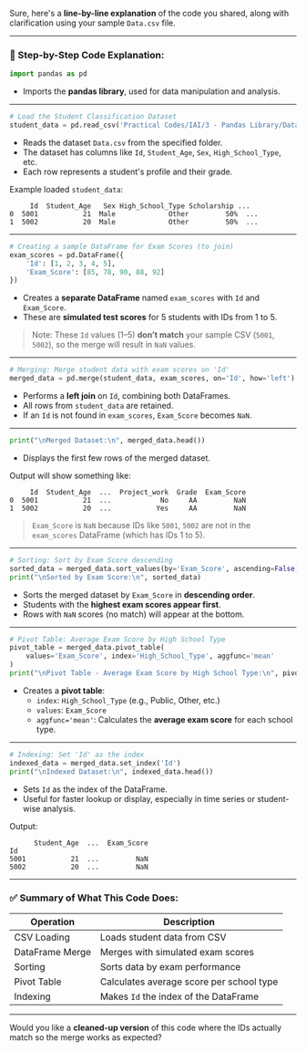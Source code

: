 Sure, here's a **line-by-line explanation** of the code you shared, along with clarification using your sample `Data.csv` file.

---

### 🧩 Step-by-Step Code Explanation:

```python
import pandas as pd
```
- Imports the **pandas library**, used for data manipulation and analysis.

---

```python
# Load the Student Classification Dataset
student_data = pd.read_csv('Practical Codes/IAI/3 - Pandas Library/Data.csv')
```
- Reads the dataset `Data.csv` from the specified folder.
- The dataset has columns like `Id`, `Student_Age`, `Sex`, `High_School_Type`, etc.
- Each row represents a student's profile and their grade.

Example loaded `student_data`:
```
     Id  Student_Age   Sex High_School_Type Scholarship ...
0  5001           21  Male             Other         50%  ...
1  5002           20  Male             Other         50%  ...
```

---

```python
# Creating a sample DataFrame for Exam Scores (to join)
exam_scores = pd.DataFrame({
    'Id': [1, 2, 3, 4, 5],
    'Exam_Score': [85, 78, 90, 88, 92]
})
```
- Creates a **separate DataFrame** named `exam_scores` with `Id` and `Exam_Score`.
- These are **simulated test scores** for 5 students with IDs from 1 to 5.
> Note: These `Id` values (1–5) **don’t match** your sample CSV (`5001`, `5002`), so the merge will result in `NaN` values.

---

```python
# Merging: Merge student data with exam scores on 'Id'
merged_data = pd.merge(student_data, exam_scores, on='Id', how='left')
```
- Performs a **left join** on `Id`, combining both DataFrames.
- All rows from `student_data` are retained.
- If an `Id` is not found in `exam_scores`, `Exam_Score` becomes `NaN`.

---

```python
print("\nMerged Dataset:\n", merged_data.head())
```
- Displays the first few rows of the merged dataset.

Output will show something like:
```
     Id  Student_Age  ...  Project_work  Grade  Exam_Score
0  5001           21  ...            No     AA         NaN
1  5002           20  ...           Yes     AA         NaN
```
> `Exam_Score` is `NaN` because IDs like `5001`, `5002` are not in the `exam_scores` DataFrame (which has IDs 1 to 5).

---

```python
# Sorting: Sort by Exam Score descending
sorted_data = merged_data.sort_values(by='Exam_Score', ascending=False)
print("\nSorted by Exam Score:\n", sorted_data)
```
- Sorts the merged dataset by `Exam_Score` in **descending order**.
- Students with the **highest exam scores appear first**.
- Rows with `NaN` scores (no match) will appear at the bottom.

---

```python
# Pivot Table: Average Exam Score by High School Type
pivot_table = merged_data.pivot_table(
    values='Exam_Score', index='High_School_Type', aggfunc='mean'
)
print("\nPivot Table - Average Exam Score by High School Type:\n", pivot_table)
```
- Creates a **pivot table**:
  - `index`: `High_School_Type` (e.g., Public, Other, etc.)
  - `values`: `Exam_Score`
  - `aggfunc='mean'`: Calculates the **average exam score** for each school type.

---

```python
# Indexing: Set 'Id' as the index
indexed_data = merged_data.set_index('Id')
print("\nIndexed Dataset:\n", indexed_data.head())
```
- Sets `Id` as the index of the DataFrame.
- Useful for faster lookup or display, especially in time series or student-wise analysis.

Output:
```
      Student_Age  ...  Exam_Score
Id                           
5001           21  ...         NaN
5002           20  ...         NaN
```

---

### ✅ Summary of What This Code Does:
| Operation        | Description |
|------------------|-------------|
| CSV Loading      | Loads student data from CSV |
| DataFrame Merge  | Merges with simulated exam scores |
| Sorting          | Sorts data by exam performance |
| Pivot Table      | Calculates average score per school type |
| Indexing         | Makes `Id` the index of the DataFrame |

---

Would you like a **cleaned-up version** of this code where the IDs actually match so the merge works as expected?